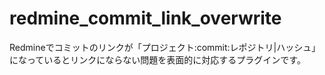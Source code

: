 redmine_commit_link_overwrite
=============================

Redmineでコミットのリンクが「プロジェクト:commit:レポジトリ|ハッシュ」になっているとリンクにならない問題を表面的に対応するプラグインです。

